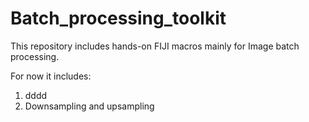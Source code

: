 # Batch_processing_toolkit
This repository includes hands-on FIJI macros mainly for Image batch processing.

For now it includes: 
1. dddd
2. Downsampling and upsampling
